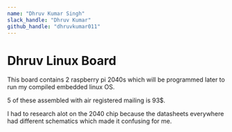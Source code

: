 ```yaml
---
name: "Dhruv Kumar Singh"
slack_handle: "Dhruv Kumar"
github_handle: "dhruvkumar011"
---
```


# Dhruv Linux Board

This board contains 2 raspberry pi 2040s which will be programmed later to run my compiled embedded linux OS.

5 of these assembled with air registered mailing is 93$.

I had to research alot on the 2040 chip because the datasheets everywhere had different schematics which made it confusing for me.